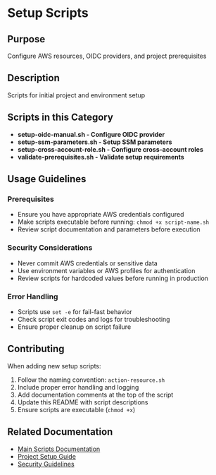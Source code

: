 # Setup Scripts

## Purpose

Configure AWS resources, OIDC providers, and project prerequisites

## Description

Scripts for initial project and environment setup

## Scripts in this Category

- **setup-oidc-manual.sh - Configure OIDC provider**
- **setup-ssm-parameters.sh - Setup SSM parameters**
- **setup-cross-account-role.sh - Configure cross-account roles**
- **validate-prerequisites.sh - Validate setup requirements**

## Usage Guidelines

### Prerequisites

- Ensure you have appropriate AWS credentials configured
- Make scripts executable before running: `chmod +x script-name.sh`
- Review script documentation and parameters before execution

### Security Considerations

- Never commit AWS credentials or sensitive data
- Use environment variables or AWS profiles for authentication
- Review scripts for hardcoded values before running in production

### Error Handling

- Scripts use `set -e` for fail-fast behavior
- Check script exit codes and logs for troubleshooting
- Ensure proper cleanup on script failure

## Contributing

When adding new setup scripts:

1. Follow the naming convention: `action-resource.sh`
2. Include proper error handling and logging
3. Add documentation comments at the top of the script
4. Update this README with script descriptions
5. Ensure scripts are executable (`chmod +x`)

## Related Documentation

- [Main Scripts Documentation](../README.md)
- [Project Setup Guide](../../SETUP.md)
- [Security Guidelines](../../SECURITY.md)

